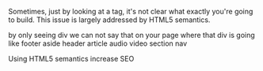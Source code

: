 Sometimes, just by looking at a tag, it's not clear what exactly you're going to build.
This issue is largely addressed by HTML5 semantics.

by only seeing div we can not say that on your page where that div is going like
    footer 
    aside 
    header
    article
    audio
    video
    section
    nav

<!-- kai bar tag ko dekh kr ye nahi btaya ja skta ki aap exactly kya banane wale ho, is cheej ko kaafi haad tak solve krta hai html5 schematics -->
<!-- ye saare tags aside, article, nav, section, footer, header apne aap mein kuch nhi krte -->
<!-- 1. header = pahla section of website can be called header -->
<!-- 2. nav = navigation bar -->
<!-- 3. main = poori website isi m aayegi -->
<!-- 4. section = pages of website -->
<!-- 5. article = website ke andar ko sub elements honge unko article mein daal skte hai -->
<!-- 6. aside = side mein usually jo fixed elements hote hai unke liye hota hai mainly -->
<!-- 7. footer =  footer banane ke liye -->
<!-- 8. audio = audio support ke liye -->
<!-- 9. video = video support dene ke liye -->

Using HTML5 semantics increase SEO